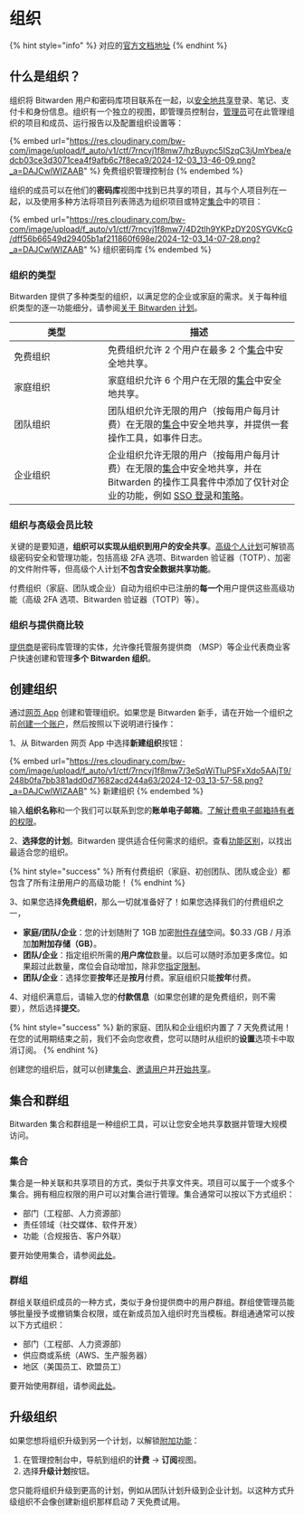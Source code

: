 # 组织

{% hint style="info" %}
对应的[官方文档地址](https://bitwarden.com/help/article/about-organizations/)
{% endhint %}

## 什么是组织？ <a href="#what-are-organizations" id="what-are-organizations"></a>

组织将 Bitwarden 用户和密码库项目联系在一起，以[安全地共享](sharing.md)登录、笔记、支付卡和身份信息。组织有一个独立的视图，即管理员控制台，[管理员](../admin-console/user-management/member-roles-and-permissions.md)可在此管理组织的项目和成员、运行报告以及配置组织设置等：

{% embed url="https://res.cloudinary.com/bw-com/image/upload/f_auto/v1/ctf/7rncvj1f8mw7/hzBuypc5ISzqC3jUmYbea/edcb03ce3d3071cea4f9afb6c7f8eca9/2024-12-03_13-46-09.png?_a=DAJCwlWIZAAB" %}
免费组织管理控制台
{% endembed %}

组织的成员可以在他们的**密码库**视图中找到已共享的项目，其与个人项目列在一起，以及使用多种方法将项目列表筛选为组织项目或特定[集合](collections.md)中的项目：

{% embed url="https://res.cloudinary.com/bw-com/image/upload/f_auto/v1/ctf/7rncvj1f8mw7/4D2tlh9YKPzDY20SYGVKcG/dff56b66549d29405b1af211860f698e/2024-12-03_14-07-28.png?_a=DAJCwlWIZAAB" %}
组织密码库
{% endembed %}

### 组织的类型 <a href="#types-of-organizations" id="types-of-organizations"></a>

Bitwarden 提供了多种类型的组织，以满足您的企业或家庭的需求。关于每种组织类型的逐一功能细分，请参阅[关于 Bitwarden 计划](../plans-and-pricing/password-manager/about-bitwarden-plans.md)。

<table><thead><tr><th width="150">类型</th><th>描述</th></tr></thead><tbody><tr><td>免费组织</td><td>免费组织允许 2 个用户在最多 2 个<a href="collections.md">集合</a>中安全地共享。</td></tr><tr><td>家庭组织</td><td>家庭组织允许 6 个用户在无限的<a href="collections.md">集合</a>中安全地共享。</td></tr><tr><td>团队组织</td><td>团队组织允许无限的用户（按每用户每月计费）在无限的<a href="collections.md">集合</a>中安全地共享，并提供一套操作工具，如事件日志。</td></tr><tr><td>企业组织</td><td>企业组织允许无限的用户（按每用户每月计费）在无限的<a href="collections.md">集合</a>中安全地共享，并在 Bitwarden 的操作工具套件中添加了仅针对企业的功能，例如 <a href="../login-with-sso/about-login-with-sso.md">SSO 登录</a>和<a href="enterprise-policies.md">策略</a>。</td></tr></tbody></table>

### 组织与高级会员比较 <a href="#comparing-organizations-with-premium" id="comparing-organizations-with-premium"></a>

关键的是要知道，**组织可以实现从组织到用户的安全共享**。[高级个人计划](../plans-and-pricing/password-manager/about-bitwarden-plans.md#premium-individual)可解锁高级密码安全和管理功能，包括高级 2FA 选项、Bitwarden 验证器（TOTP）、加密的文件附件等，但高级个人计划**不包含安全数据共享功能**。

付费组织（家庭、团队或企业）自动为组织中已注册的**每一个**用户提供这些高级功能（高级 2FA 选项、Bitwarden 验证器（TOTP）等）。

### 组织与提供商比较 <a href="#comparing-organizations-with-providers" id="comparing-organizations-with-providers"></a>

[提供商](../provider-portal/provider-portal-overview.md)是密码库管理的实体，允许像托管服务提供商 （MSP）等企业代表商业客户快速创建和管理**多个 Bitwarden 组织**。

## 创建组织 <a href="#create-an-organization" id="create-an-organization"></a>

通过[网页 App](../getting-started/getting-started-webvault.md) 创建和管理组织。如果您是 Bitwarden 新手，请在开始一个组织之前[创建一个账户](https://vault.bitwarden.com/#/register)，然后按照以下说明进行操作：

1、从 Bitwarden 网页 App 中选择**新建组织**按钮：

{% embed url="https://res.cloudinary.com/bw-com/image/upload/f_auto/v1/ctf/7rncvj1f8mw7/3eSqWiTIuPSFxXdo5AAjT9/248b0fa7bb381add0d71682acd244a63/2024-12-03_13-57-58.png?_a=DAJCwlWIZAAB" %}
新建组织
{% endembed %}

输入**组织名称**和一个我们可以联系到您的**账单电子邮箱**。[了解计费电子邮箱持有者的权限](../plans-and-pricing/billing-faqs.md#wen-wo-de-zu-zhi-de-ji-fei-dian-zi-you-jian-de-chi-you-zhe-ke-yi-zhi-xing-na-xie-cao-zuo)。

2、**选择您的计划**。Bitwarden 提供适合任何需求的组织。查看[功能区别](../plans-and-pricing/password-manager/about-bitwarden-plans.md#compare-business-plans)，以找出最适合您的组织。

{% hint style="success" %}
所有付费组织（家庭、初创团队、团队或企业）都包含了所有注册用户的高级功能！
{% endhint %}

3、如果您选择**免费组织**，那么一切就准备好了！如果您选择我们的付费组织之一，

* **家庭/团队/企业**：您的计划随附了 1GB 加密[附件存储](../your-vault/file-attachments.md)空间。$0.33 /GB / 月添加**加附加存储（GB）**。
* **团队/企业**：指定组织所需的**用户席位**数量。以后可以随时添加更多席位。如果超过此数量，席位会自动增加，除非您[指定限制](user-management.md#set-a-seat-limit)。
* **团队/企业**：选择您要**按年**还是**按月**付费。家庭组织只能**按年**付费。

4、对组织满意后，请输入您的**付款信息**（如果您创建的是免费组织，则不需要），然后选择**提交**。

{% hint style="success" %}
新的家庭、团队和企业组织内置了 7 天免费试用！在您的试用期结束之前，我们不会向您收费，您可以随时从组织的**设置**选项卡中取消订阅。
{% endhint %}

创建您的组织后，就可以创建[集合](collections.md)、[邀请用户](user-management.md)并[开始共享](sharing.md)。

## 集合和群组 <a href="#collections-and-groups" id="collections-and-groups"></a>

Bitwarden 集合和群组是一种组织工具，可以让您安全地共享数据并管理大规模访问。

### 集合 <a href="#collections" id="collections"></a>

集合是一种关联和共享项目的方式，类似于共享文件夹。项目可以属于一个或多个集合。拥有相应权限的用户可以对集合进行管理。集合通常可以按以下方式组织：

* 部门（工程部、人力资源部）
* 责任领域（社交媒体、软件开发）
* 功能（合规报告、客户外联）

要开始使用集合，请参阅[此处](collections.md)。

### 群组 <a href="#groups" id="groups"></a>

群组关联组织成员的一种方式，类似于身份提供商中的用户群组。群组使管理员能够批量授予或撤销集合权限，或在新成员加入组织时充当模板。群组通通常可以按以下方式组织：

* 部门（工程部、人力资源部）
* 供应商或系统（AWS、生产服务器）
* 地区（美国员工、欧盟员工）

要开始使用群组，请参阅[此处](groups.md)。

## 升级组织 <a href="#upgrade-an-organization" id="upgrade-an-organization"></a>

如果您想将组织升级到另一个计划，以解锁[附加功能](../plans-and-pricing/password-manager/about-bitwarden-plans.md)：

1. 在管理控制台中，导航到组织的**计费** → **订阅**视图。
2. 选择**升级计划**按钮。

您只能将组织升级到更高的计划，例如从团队计划升级到企业计划。以这种方式升级组织不会像创建新组织那样启动 7 天免费试用。
